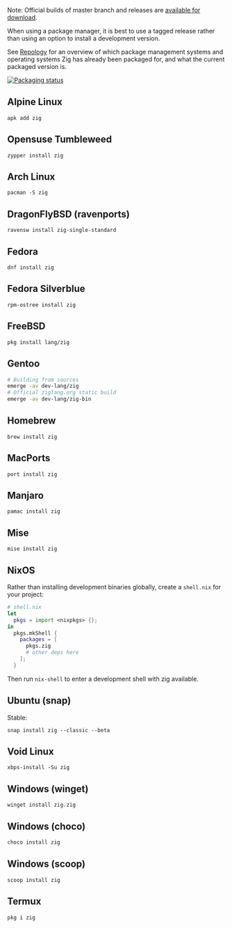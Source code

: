 Note: Official builds of master branch and releases are
[available for download](https://ziglang.org/download/).

When using a package manager, it is best to use a tagged release rather than
using an option to install a development version.

See [Repology](https://repology.org/project/zig/versions) for an overview of
which package management systems and operating systems Zig has already been
packaged for, and what the current packaged version is.

[![Packaging status](https://repology.org/badge/vertical-allrepos/zig.svg)](https://repology.org/project/zig/versions)

## Alpine Linux

```
apk add zig
```
## Opensuse Tumbleweed
```
zypper install zig 
```

## Arch Linux

```
pacman -S zig
```

## DragonFlyBSD (ravenports)

```
ravensw install zig-single-standard
```

## Fedora

```
dnf install zig
```

## Fedora Silverblue

```
rpm-ostree install zig
```

## FreeBSD

```
pkg install lang/zig
```

## Gentoo

```sh
# Building from sources
emerge -av dev-lang/zig
# Official ziglang.org static build
emerge -av dev-lang/zig-bin
```

## Homebrew

```
brew install zig
```

## MacPorts

```
port install zig
```

## Manjaro

```
pamac install zig
```

## Mise

```
mise install zig
```


## NixOS

Rather than installing development binaries globally, create a `shell.nix` for your project:

```nix
# shell.nix
let
  pkgs = import <nixpkgs> {};
in
  pkgs.mkShell {
    packages = [
      pkgs.zig
      # other deps here
    ];
  }
```

Then run `nix-shell` to enter a development shell with zig available.

## Ubuntu (snap)
Stable:
```
snap install zig --classic --beta
```

## Void Linux

```
xbps-install -Su zig
```

## Windows (winget)

```
winget install zig.zig
```

## Windows (choco)

```sh
choco install zig
```

## Windows (scoop)

```
scoop install zig
```

## Termux
```
pkg i zig
```
